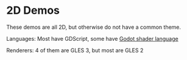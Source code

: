 # 2D Demos

These demos are all 2D, but otherwise do not have a common theme.

Languages: Most have GDScript, some have
[Godot shader language](https://docs.godotengine.org/en/latest/tutorials/shaders/shader_reference/shading_language.html)

Renderers: 4 of them are GLES 3, but most are GLES 2
